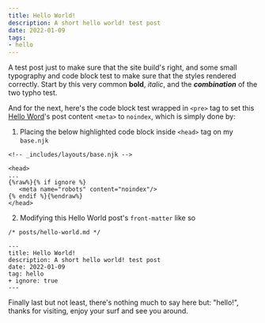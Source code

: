 ```yaml
---
title: Hello World!
description: A short hello world! test post
date: 2022-01-09
tags:
- hello
---
```

A test post just to make sure that the site build's right, and some small typography and code block test to make sure that the styles rendered correctly. Start by this very common **bold**, _italic_, and the **_combination_** of the two typho test.

And for the next, here's the code block test wrapped in `<pre>` tag to set this [Hello Word](#)'s post content `<meta>` to `noindex`, which is simply done by:  
1. Placing the below highlighted code block inside `<head>` tag on my `base.njk` 

```html/4-6
<!-- _includes/layouts/base.njk -->

<head>
...   
{%raw%}{% if ignore %}
   <meta name="robots" content="noindex"/>
{% endif %}{%endraw%}
</head>
```

2. Modifying this Hello World post's `front-matter` like so

```diff-yaml
/* posts/hello-world.md */

---
title: Hello World!
description: A short hello world! test post
date: 2022-01-09
tag: hello
+ ignore: true
---
```
Finally last but not least, there's nothing much to say here but: "hello!", thanks for visiting, enjoy your surf and see you around.
